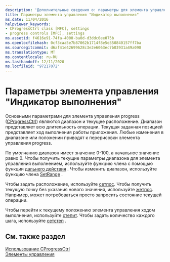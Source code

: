 ```yaml
---
description: 'Дополнительные сведения о: параметры для элемента управления progress'
title: Параметры элемента управления "Индикатор выполнения"
ms.date: 11/04/2016
helpviewer_keywords:
- CProgressCtrl class [MFC], settings
- progress controls [MFC], settings
ms.assetid: f4616e91-74fa-4000-ba0d-d3ddc0ee075b
ms.openlocfilehash: 0cf3caa5e7b87062b1714f8e5e350840157ff7ba
ms.sourcegitcommit: d6af41e42699628c3e2e6063ec7b03931a49a098
ms.translationtype: MT
ms.contentlocale: ru-RU
ms.lasthandoff: 12/11/2020
ms.locfileid: "97217072"
---
```

# <a name="settings-for-the-progress-control"></a>Параметры элемента управления "Индикатор выполнения"

Основными параметрами для элемента управления progress ([CProgressCtrl](../mfc/reference/cprogressctrl-class.md)) являются диапазон и текущее расположение. Диапазон представляет всю длительность операции. Текущая заданная позицией представляет ход выполнения работы приложения. Любые изменения в диапазоне или положении приводят к перерисовки элемента управления progress.

По умолчанию диапазон имеет значение 0-100, а начальное значение равно 0. Чтобы получить текущие параметры диапазона для элемента управления выполнением, используйте функцию члена с помощью функции [дальнего действия](../mfc/reference/cprogressctrl-class.md#getrange) . Чтобы изменить диапазон, используйте функцию члена [SetRange](../mfc/reference/cprogressctrl-class.md#setrange) .

Чтобы задать расположение, используйте [сетпос](../mfc/reference/cprogressctrl-class.md#setpos). Чтобы получить текущую точку без указания нового значения, используйте [жетпос](../mfc/reference/cprogressctrl-class.md#getpos). Например, может потребоваться просто запросить состояние текущей операции.

Чтобы перейти к текущему положению элемента управления ходом выполнения, используйте [степит](../mfc/reference/cprogressctrl-class.md#stepit). Чтобы задать количество каждого шага, используйте [сетстеп](../mfc/reference/cprogressctrl-class.md#setstep) .

## <a name="see-also"></a>См. также раздел

[Использование CProgressCtrl](../mfc/using-cprogressctrl.md)<br/>
[Элементы управления](../mfc/controls-mfc.md)
